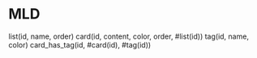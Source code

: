 # MLD

list(id, name, order)
card(id, content, color, order, #list(id))
tag(id, name, color)
card_has_tag(id, #card(id), #tag(id))
